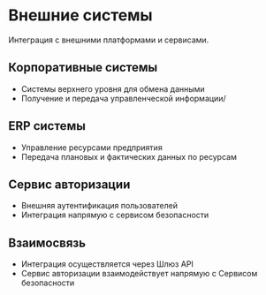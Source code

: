 # Внешние системы

Интеграция с внешними платформами и сервисами.

## Корпоративные системы
- Системы верхнего уровня для обмена данными
- Получение и передача управленческой информации/

## ERP системы
- Управление ресурсами предприятия
- Передача плановых и фактических данных по ресурсам

## Сервис авторизации
- Внешняя аутентификация пользователей
- Интеграция напрямую с сервисом безопасности

## Взаимосвязь
- Интеграция осуществляется через Шлюз API
- Сервис авторизации взаимодействует напрямую с Сервисом безопасности
